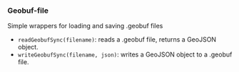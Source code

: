 ### Geobuf-file

Simple wrappers for loading and saving .geobuf files

* `readGeobufSync(filename)`: reads a .geobuf file, returns a GeoJSON object.
* `writeGeobufSync(filename, json)`: writes a GeoJSON object to a .geobuf file.